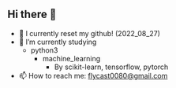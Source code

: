 ## Hi there 👋

- 🔭 I currently reset my github! (2022_08_27)
- 🌱 I’m currently studying 
  - python3
    - machine_learning
      - By scikit-learn, tensorflow, pytorch
- 📫 How to reach me: flycast0080@gmail.com
